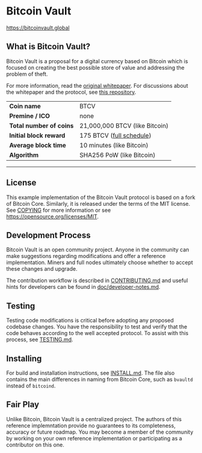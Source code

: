 Bitcoin Vault
==============

https://bitcoinvault.global

What is Bitcoin Vault?
-----------------------

Bitcoin Vault is a proposal for a digital currency based on Bitcoin which is focused on creating the best possible store of value and addressing the problem of theft.

For more information, read the [original whitepaper](https://bitcoinvault.global/bitcoinvault.pdf). For discussions about the whitepaper and the protocol, see [this repository](https://github.com/bitcoinvault/whitepaper).

| | |
|-----------|-----------------------|
| **Coin name** | BTCV |
| **Premine / ICO** | none |
| **Total number of coins** | 21,000,000 BTCV (like Bitcoin) |
| **Initial block reward** | 175 BTCV ([full schedule](https://github.com/bitcoinvault/whitepaper/issues/14)) |
| **Average block time** | 10 minutes (like Bitcoin) |
| **Algorithm** | SHA256 PoW (like Bitcoin) |

----

License
-------

This example implementation of the Bitcoin Vault protocol is based on a fork of Bitcoin Core. Similarly, it is released under the terms of the MIT license. See [COPYING](COPYING) for more information or see https://opensource.org/licenses/MIT.

Development Process
-------------------

Bitcoin Vault is an open community project. Anyone in the community can make suggestions regarding modifications and offer a reference implementation. Miners and full nodes ultimately choose whether to accept these changes and upgrade.

The contribution workflow is described in [CONTRIBUTING.md](CONTRIBUTING.md) and useful hints for developers can be found in [doc/developer-notes.md](doc/developer-notes.md).

Testing
-------

Testing code modifications is critical before adopting any proposed codebase changes. You have the responsibility to test and verify that the code behaves according to the well accepted protocol. To assist with this process, see [TESTING.md](TESTING.md).

Installing
----------

For build and installation instructions, see [INSTALL.md](INSTALL.md). The file also contains the main differences in naming from Bitcoin Core, such as `bvaultd` instead of `bitcoind`.

Fair Play
---------

Unlike Bitcoin, Bitcoin Vault is a centralized project. The authors of this reference implemntation provide no guarantees to its completeness, accuracy or future roadmap. You may become a member of the community by working on your own reference implementation or participating as a contributor on this one.
